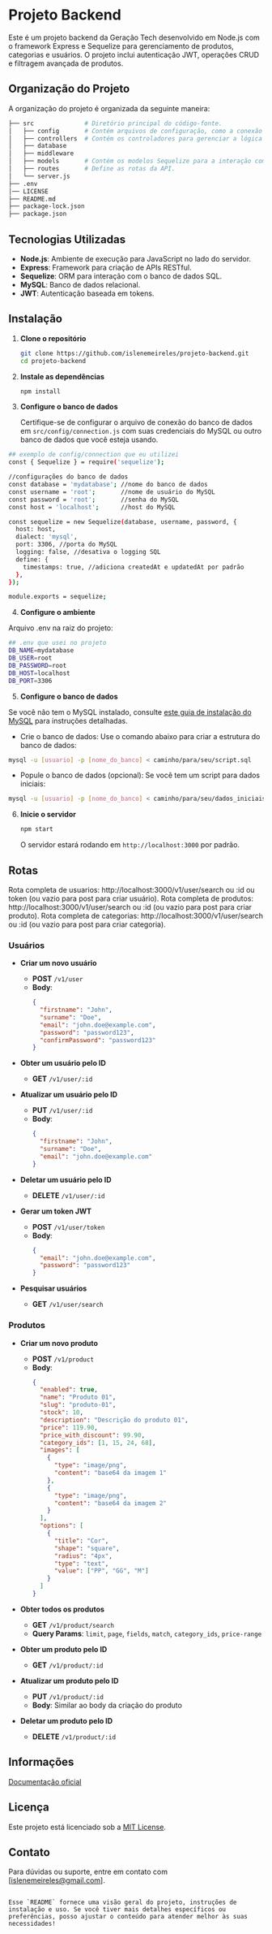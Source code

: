 # Projeto Backend
Este é um projeto backend da Geração Tech desenvolvido em Node.js com o framework Express e Sequelize para gerenciamento de produtos, categorias e usuários. O projeto inclui autenticação JWT, operações CRUD e filtragem avançada de produtos.
## Organização do Projeto
A organização do projeto é organizada da seguinte maneira:
   ```bash
├── src              # Diretório principal do código-fonte.
│   ├── config       # Contém arquivos de configuração, como a conexão com o banco de dados e JWT.  
│   ├── controllers  # Contém os controladores para gerenciar a lógica de negócio.
│   ├── database      
│   ├── middleware       
│   ├── models       # Contém os modelos Sequelize para a interação com o banco de dados.  
│   ├── routes       # Define as rotas da API.    
│   └── server.js        
├── .env                 
│── LICENSE    
├── README.md
├── package-lock.json       
├── package.json        

   ```

## Tecnologias Utilizadas

- **Node.js**: Ambiente de execução para JavaScript no lado do servidor.
- **Express**: Framework para criação de APIs RESTful.
- **Sequelize**: ORM para interação com o banco de dados SQL.
- **MySQL**: Banco de dados relacional.
- **JWT**: Autenticação baseada em tokens.

## Instalação

1. **Clone o repositório**

   ```bash
   git clone https://github.com/islenemeireles/projeto-backend.git
   cd projeto-backend
   ```

2. **Instale as dependências**

   ```bash
   npm install
   ```

3. **Configure o banco de dados**

   Certifique-se de configurar o arquivo de conexão do banco de dados em `src/config/connection.js` com suas credenciais do MySQL ou outro banco de dados que você esteja usando.
```bash
## exemplo de config/connection que eu utilizei
const { Sequelize } = require('sequelize');

//configurações do banco de dados
const database = 'mydatabase'; //nome do banco de dados
const username = 'root';       //nome de usuário do MySQL
const password = 'root';       //senha do MySQL
const host = 'localhost';      //host do MySQL

const sequelize = new Sequelize(database, username, password, {
  host: host,
  dialect: 'mysql',
  port: 3306, //porta do MySQL
  logging: false, //desativa o logging SQL
  define: {
    timestamps: true, //adiciona createdAt e updatedAt por padrão
  },
});

module.exports = sequelize;
```
4. **Configure o ambiente**

Arquivo .env na raiz do projeto:

```bash
## .env que usei no projeto
DB_NAME=mydatabase
DB_USER=root
DB_PASSWORD=root
DB_HOST=localhost
DB_PORT=3306
```
5. **Configure o banco de dados**

Se você não tem o MySQL instalado, consulte [este guia de instalação do MySQL](https://dev.mysql.com/doc/mysql-installation-excerpt/) para instruções detalhadas.


- Crie o banco de dados: Use o comando abaixo para criar a estrutura do banco de dados:

```bash
mysql -u [usuario] -p [nome_do_banco] < caminho/para/seu/script.sql
```
- Popule o banco de dados (opcional): Se você tem um script para dados iniciais:

```bash
mysql -u [usuario] -p [nome_do_banco] < caminho/para/seu/dados_iniciais.sql`
```
6. **Inicie o servidor**

   ```bash
   npm start
   ```

   O servidor estará rodando em `http://localhost:3000` por padrão.

## Rotas
Rota completa de usuarios: http://localhost:3000/v1/user/search ou :id ou token (ou vazio para post para criar usuário).
Rota completa de produtos: http://localhost:3000/v1/user/search ou :id (ou vazio para post para criar produto).
Rota completa de categorias: http://localhost:3000/v1/user/search ou :id (ou vazio para post para criar categoria).

### Usuários

- **Criar um novo usuário**
  - **POST** `/v1/user`
  - **Body**: 
    ```json
    {
      "firstname": "John",
      "surname": "Doe",
      "email": "john.doe@example.com",
      "password": "password123",
      "confirmPassword": "password123"
    }
    ```

- **Obter um usuário pelo ID**
  - **GET** `/v1/user/:id`

- **Atualizar um usuário pelo ID**
  - **PUT** `/v1/user/:id`
  - **Body**:
    ```json
    {
      "firstname": "John",
      "surname": "Doe",
      "email": "john.doe@example.com"
    }
    ```

- **Deletar um usuário pelo ID**
  - **DELETE** `/v1/user/:id`

- **Gerar um token JWT**
  - **POST** `/v1/user/token`
  - **Body**:
    ```json
    {
      "email": "john.doe@example.com",
      "password": "password123"
    }
    ```

- **Pesquisar usuários**
  - **GET** `/v1/user/search`

### Produtos

- **Criar um novo produto**
  - **POST** `/v1/product`
  - **Body**:
    ```json
    {
      "enabled": true,
      "name": "Produto 01",
      "slug": "produto-01",
      "stock": 10,
      "description": "Descrição do produto 01",
      "price": 119.90,
      "price_with_discount": 99.90,
      "category_ids": [1, 15, 24, 68],
      "images": [
        {
          "type": "image/png",
          "content": "base64 da imagem 1"
        },
        {
          "type": "image/png",
          "content": "base64 da imagem 2"
        }
      ],
      "options": [
        {
          "title": "Cor",
          "shape": "square",
          "radius": "4px",
          "type": "text",
          "value": ["PP", "GG", "M"]
        }
      ]
    }
    ```

- **Obter todos os produtos**
  - **GET** `/v1/product/search`
  - **Query Params**: `limit`, `page`, `fields`, `match`, `category_ids`, `price-range`

- **Obter um produto pelo ID**
  - **GET** `/v1/product/:id`

- **Atualizar um produto pelo ID**
  - **PUT** `/v1/product/:id`
  - **Body**: Similar ao body da criação do produto

- **Deletar um produto pelo ID**
  - **DELETE** `/v1/product/:id`
## Informações

[Documentação oficial](https://github.com/digitalcollegebr/projeto-backend)

## Licença

Este projeto está licenciado sob a [MIT License](LICENSE).

## Contato

Para dúvidas ou suporte, entre em contato com [islenemeireles@gmail.com].

```

Esse `README` fornece uma visão geral do projeto, instruções de instalação e uso. Se você tiver mais detalhes específicos ou preferências, posso ajustar o conteúdo para atender melhor às suas necessidades!
